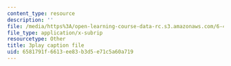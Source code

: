 ```yaml
---
content_type: resource
description: ''
file: /media/https%3A/open-learning-course-data-rc.s3.amazonaws.com/6-450-principles-of-digital-communications-i-fall-2006/6581791f6613ee83b3d5e71c5a60a719_cfL8blVkE1E.srt
file_type: application/x-subrip
resourcetype: Other
title: 3play caption file
uid: 6581791f-6613-ee83-b3d5-e71c5a60a719
---
```

